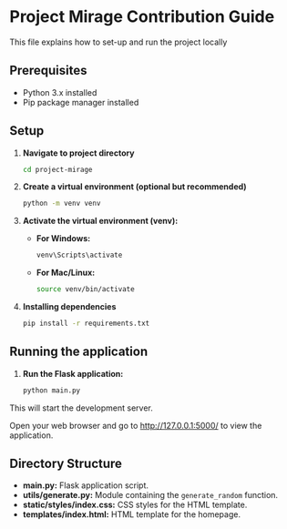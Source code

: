 # Project Mirage Contribution Guide

This file explains how to set-up and run the project locally


## Prerequisites

- Python 3.x installed
- Pip package manager installed


## Setup

1. **Navigate to project directory**

   ```bash
   cd project-mirage
   ```

2. **Create a virtual environment (optional but recommended)**

   ```bash
   python -m venv venv
   ```

3. **Activate the virtual environment (venv):**

   - **For Windows:**

     ```bash
     venv\Scripts\activate
     ```

   - **For Mac/Linux:**
     ```bash
     source venv/bin/activate
     ```

4. **Installing dependencies**

   ```bash
   pip install -r requirements.txt


## Running the application

1. **Run the Flask application:**

   ```bash
   python main.py
   ```

This will start the development server.

Open your web browser and go to http://127.0.0.1:5000/ to view the application.


## Directory Structure

- **main.py:** Flask application script.
- **utils/generate.py:** Module containing the `generate_random` function.
- **static/styles/index.css:** CSS styles for the HTML template.
- **templates/index.html:** HTML template for the homepage.

